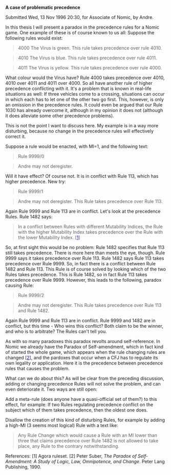 **A case of problematic precedence**

Submitted Wed, 13 Nov 1996 20:30, for Associate of Nomic, by Andre.

In this thesis I will present a paradox in the precedence rules for a Nomic game. One example of these is of course known to us all: Suppose the following rules would exist:

> 4000 The Virus is green. This rule takes precedence over rule 4010.

> 4010 The Virus is blue. This rule takes precedence over rule 4011.

> 4011 The Virus is yellow. This rule takes precedence over rule 4000.

What colour would the Virus have? Rule 4000 takes precedence over 4010, 4010 over 4011 and 4011 over 4000\. So all have another rule of higher precedence conflicting with it. It's a problem that is known in real-life situations as well: If three vehicles come to a crossing, situations can occur in which each has to let one of the other two go first. This, however, is only an omission in the precedence rules. It could even be argued that our Rule 1030 has already overcome it, although in my opinion it does not (although it does alleviate some other precedence problems).

This is not the point I want to discuss here. My example is in a way more disturbing, because no change in the precedence rules will effectively correct it.

Suppose a rule would be enacted, with MI=1, and the following text:

> Rule 9999/0

> Andre may not deregister.

Will it have effect? Of course not. It is in conflict with Rule 113, which has higher precedence. New try:

> Rule 9999/1

> Andre may not deregister. This Rule takes precedence over Rule 113.

Again Rule 9999 and Rule 113 are in conflict. Let's look at the precedence Rules. Rule 1482 says:

> In a conflict between Rules with different Mutability Indices, the Rule with the higher Mutability Index takes precedence over the Rule with the lower Mutability Index. [[<font color="#0000FF">1</font>](#ref1)]

So, at first sight this would be no problem: Rule 1482 specifies that Rule 113 still takes precedence. There is more here than meets the eye, though. Rule 9999 says it takes precedence over Rule 113\. Rule 1482 says Rule 113 takes precedence over Rule 9999\. So, in fact there is a conflict between Rule 1482 and Rule 113\. This Rule is of course solved by looking which of the two Rules takes precedence. This is Rule 1482, so in fact Rule 113 takes precedence over Rule 9999\. However, this leads to the following, paradox causing Rule:

> Rule 9999/2

> Andre may not deregister. This Rule takes precedence over Rule 113 and Rule 1482.

Again Rule 9999 and Rule 113 are in conflict. Rule 9999 and 1482 are in conflict, but this time - Who wins this conflict? Both claim to be the winner, and who is to arbitrate? The Rules can't tell you.

As with so many paradoxes this paradox revolts around self-reference. In Nomic we already have the Paradox of Self-amendment, which in fact kind of started the whole game, which appears when the rule changing rules are changed [[<font color="#0000FF">2</font>](#ref2)], and the pardoxes that occur when a CFJ has to regulate its own legality or application. Here it is the precedence between precedence rules that causes the problem.

What can we do about this? As will be clear from the preceding discussion, adding or changing precedence Rules will not solve the problem, and can even deteriorate it. Two ways are still open:

Add a meta-rule (does anyone have a quasi-official set of them?) to this effect, for example: If two Rules regulating precedence conflict on the subject which of them takes precedence, then the oldest one does.

Disallow the creation of this kind of disturbing Rules, for example by adding a high-MI (3 seems most logical) Rule with a text like:

> Any Rule Change which would cause a Rule with an MI lower than three that claims precedence over Rule 1482 is not allowed to take place, any Rule to the contrary notwithstanding.

References:
[<a name="ref1">1</a>] Agora ruleset.
[<a name="ref2">2</a>] Peter Suber, _The Paradox of Self-Amendment: A Study of Logic, Law, Omnipotence, and Change_. Peter Lang Publishing, 1990.